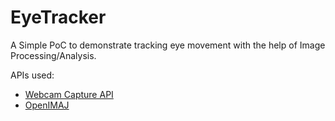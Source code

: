 # EyeTracker
A Simple PoC to demonstrate tracking eye movement with the help of Image Processing/Analysis.

APIs used:
- [Webcam Capture API](http://webcam-capture.sarxos.pl/)
- [OpenIMAJ](http://openimaj.org/)
